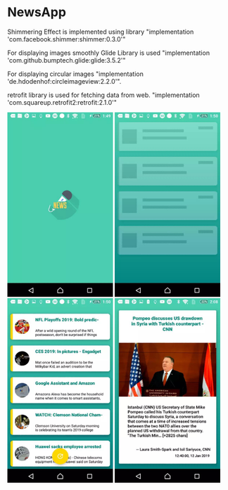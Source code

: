 # NewsApp

Shimmering Effect is implemented using library               "implementation 'com.facebook.shimmer:shimmer:0.3.0'" 

For displaying images smoothly Glide Library is used  "implementation 'com.github.bumptech.glide:glide:3.5.2'" 

For displaying circular images                        "implementation 'de.hdodenhof:circleimageview:2.2.0'". 

retrofit library is used for fetching data from web.  "implementation 'com.squareup.retrofit2:retrofit:2.1.0'" 



<img src="https://github.com/raheez/NewsApp/blob/master/ScreenShots/SplashScreen.jpg" width="240" height="420">    <img src="https://github.com/raheez/NewsApp/blob/master/ScreenShots/ShimmeringEffect.jpg" width="240" height="420"><img src="https://github.com/raheez/NewsApp/blob/master/ScreenShots/ListScreen.jpg" width="240" height="420"> <img src="https://github.com/raheez/NewsApp/blob/master/ScreenShots/NewsDetais.jpg" width="240" height="420"> 
